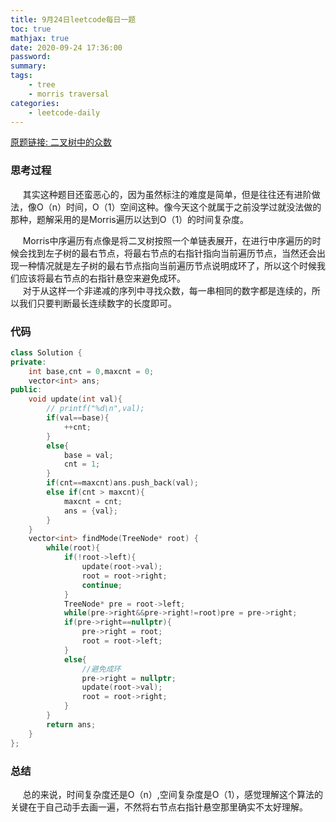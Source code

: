 ```yaml
---
title: 9月24日leetcode每日一题
toc: true
mathjax: true
date: 2020-09-24 17:36:00
password:
summary:
tags:
    - tree
    - morris traversal
categories:
    - leetcode-daily
---
```

[原题链接: 二叉树中的众数](https://leetcode-cn.com/problems/find-mode-in-binary-search-tree/)
### 思考过程
&nbsp;&nbsp;&nbsp;&nbsp;&nbsp;其实这种题目还蛮恶心的，因为虽然标注的难度是简单，但是往往还有进阶做法，像O（n）时间，O（1）空间这种。像今天这个就属于之前没学过就没法做的那种，题解采用的是Morris遍历以达到O（1）的时间复杂度。
<!--more-->
&nbsp;&nbsp;&nbsp;&nbsp;&nbsp;Morris中序遍历有点像是将二叉树按照一个单链表展开，在进行中序遍历的时候会找到左子树的最右节点，将最右节点的右指针指向当前遍历节点，当然还会出现一种情况就是左子树的最右节点指向当前遍历节点说明成环了，所以这个时候我们应该将最右节点的右指针悬空来避免成环。\
&nbsp;&nbsp;&nbsp;&nbsp;&nbsp;对于从这样一个非递减的序列中寻找众数，每一串相同的数字都是连续的，所以我们只要判断最长连续数字的长度即可。
### 代码
```c++
class Solution {
private:
    int base,cnt = 0,maxcnt = 0;
    vector<int> ans;
public:
    void update(int val){
        // printf("%d\n",val);
        if(val==base){
            ++cnt;
        }
        else{
            base = val;
            cnt = 1;
        }
        if(cnt==maxcnt)ans.push_back(val);
        else if(cnt > maxcnt){
            maxcnt = cnt;
            ans = {val};
        }
    }
    vector<int> findMode(TreeNode* root) {
        while(root){
            if(!root->left){
                update(root->val);
                root = root->right;
                continue;
            }
            TreeNode* pre = root->left;
            while(pre->right&&pre->right!=root)pre = pre->right;
            if(pre->right==nullptr){
                pre->right = root;
                root = root->left;
            }
            else{
                //避免成环
                pre->right = nullptr;
                update(root->val);
                root = root->right;
            }
        }
        return ans;
    }
};
```

### 总结
&nbsp;&nbsp;&nbsp;&nbsp;&nbsp;总的来说，时间复杂度还是O（n）,空间复杂度是O（1），感觉理解这个算法的关键在于自己动手去画一遍，不然将右节点右指针悬空那里确实不太好理解。